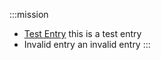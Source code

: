 :::mission
- [Test Entry](/TestGroup/multiplechoises.md)
this is a test entry
- Invalid entry
an invalid entry
:::
